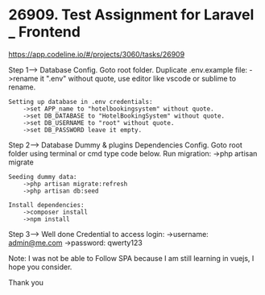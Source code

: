 # 26909. Test Assignment for Laravel _ Frontend 

https://app.codeline.io/#/projects/3060/tasks/26909


Step 1-->
Database Config.
Goto root folder.
	Duplicate .env.example file:
		->rename it ".env" without quote, use editor like vscode or sublime to rename.

	Setting up database in .env credentials:
		->set APP_name to "hotelbookingsystem" without quote.
		->set DB_DATABASE to "HotelBookingSystem" without quote.
		->set DB_USERNAME to "root" without quote.
		->set DB_PASSWORD leave it empty.


Step 2-->
Database Dummy & plugins Dependencies Config.
Goto root folder using terminal or cmd type code below.
	Run migration:
		->php artisan migrate

	Seeding dummy data: 
		->php artisan migrate:refresh
		->php artisan db:seed

	Install dependencies:
		->composer install
		->npm install	


Step 3-->
Well done
Credential to access login:
	->username: admin@me.com
	->password: qwerty123		



Note:
I was not be able to Follow SPA because I am still learning in vuejs,
I hope you consider.

Thank you